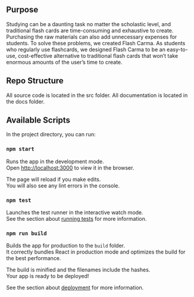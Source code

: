 ## Purpose

Studying can be a daunting task no matter the scholastic level, and traditional flash
cards are time-consuming and exhaustive to create. Purchasing the raw materials can 
also add unnecessary expenses for students. To solve these problems, we created Flash
Carma. As students who regularly use flashcards, we designed Flash Carma to be an
easy-to-use, cost-effective alternative to traditional flash cards that won’t take
enormous amounts of the user’s time to create.

## Repo Structure

All source code is located in the src folder.
All documentation is located in the docs folder.

## Available Scripts

In the project directory, you can run:

### `npm start`

Runs the app in the development mode.<br />
Open [http://localhost:3000](http://localhost:3000) to view it in the browser.

The page will reload if you make edits.<br />
You will also see any lint errors in the console.

### `npm test`

Launches the test runner in the interactive watch mode.<br />
See the section about [running tests](https://facebook.github.io/create-react-app/docs/running-tests) for more information.

### `npm run build`

Builds the app for production to the `build` folder.<br />
It correctly bundles React in production mode and optimizes the build for the best performance.

The build is minified and the filenames include the hashes.<br />
Your app is ready to be deployed!

See the section about [deployment](https://facebook.github.io/create-react-app/docs/deployment) for more information.